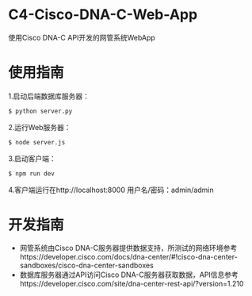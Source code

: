 # C4-Cisco-DNA-C-Web-App
使用Cisco DNA-C API开发的网管系统WebApp

# 使用指南

1.启动后端数据库服务器：
```sh
$ python server.py
```

2.运行Web服务器：
```sh
$ node server.js
```

3.启动客户端：
```sh
$ npm run dev
```

4.客户端运行在http://localhost:8000
  用户名/密码：admin/admin
 
# 开发指南

- 网管系统由Cisco DNA-C服务器提供数据支持，所测试的网络环境参考https://developer.cisco.com/docs/dna-center/#!cisco-dna-center-sandboxes/cisco-dna-center-sandboxes
- 数据库服务器通过API访问Cisco DNA-C服务器获取数据，API信息参考https://developer.cisco.com/site/dna-center-rest-api/?version=1.210

